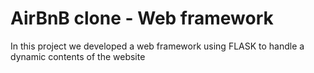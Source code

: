 # AirBnB clone - Web framework
In this project we developed a web framework using FLASK to handle a dynamic contents
of the website
